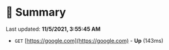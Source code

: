 # 📖 Summary
Last updated: **11/5/2021, 3:55:45 AM**

- `GET` [https://google.com](https://google.com) - **Up** (143ms)
